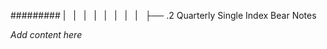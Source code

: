 ######### |   |   |   |   |   |   |   |   ├── .2 Quarterly Single Index Bear Notes

*Add content here*